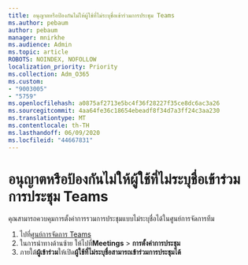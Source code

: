 ```yaml
---
title: อนุญาตหรือป้องกันไม่ให้ผู้ใช้ที่ไม่ระบุชื่อเข้าร่วมการประชุม Teams
ms.author: pebaum
author: pebaum
manager: mnirkhe
ms.audience: Admin
ms.topic: article
ROBOTS: NOINDEX, NOFOLLOW
localization_priority: Priority
ms.collection: Adm_O365
ms.custom:
- "9003005"
- "5759"
ms.openlocfilehash: a0875af2713e5bc4f36f28227f35ce8dc6ac3a26
ms.sourcegitcommit: 4aa64fe36c18654ebeadf8f34d7a3ff24c3aa230
ms.translationtype: MT
ms.contentlocale: th-TH
ms.lasthandoff: 06/09/2020
ms.locfileid: "44667831"
---
```

# <a name="allow-or-prevent-anonymous-users-from-joining-teams-meetings"></a>อนุญาตหรือป้องกันไม่ให้ผู้ใช้ที่ไม่ระบุชื่อเข้าร่วมการประชุม Teams

คุณสามารถควบคุมการตั้งค่าการรวมการประชุมแบบไม่ระบุชื่อได้ในศูนย์การจัดการทีม

1.  ไปที่[ศูนย์การจัดการ Teams](https://admin.teams.microsoft.com)
2.  ในการนําทางด้านซ้าย ให้ไปที่**Meetings**   >   **การตั้งค่าการประชุม**
3.  ภายใต้**ผู้เข้าร่วม**ให้เปิด**ผู้ใช้ที่ไม่ระบุชื่อสามารถเข้าร่วมการประชุมได้**